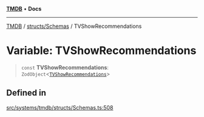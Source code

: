 [**TMDB**](../../../README.md) • **Docs**

***

[TMDB](../../../README.md) / [structs/Schemas](../README.md) / TVShowRecommendations

# Variable: TVShowRecommendations

> `const` **TVShowRecommendations**: `ZodObject`\<[`TVShowRecommendations`](../type-aliases/TVShowRecommendations.md)\>

## Defined in

[src/systems/tmdb/structs/Schemas.ts:508](https://github.com/Norviah/media-hub/blob/e3dc67aa1738d9ad44e6a4419ef7e26de86e1452/src/systems/tmdb/structs/Schemas.ts#L508)
